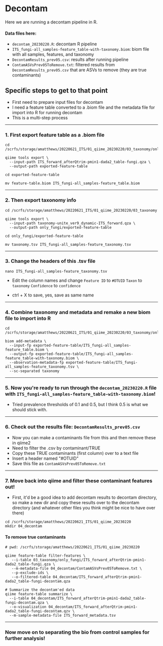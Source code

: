 # Decontam

Here we are running a decontam pipeline in R.

#### Data files here:
- `decontam_20230220.R`: decontam R pipeline
- `ITS_fungi-all_samples-feature_table-with-taxonomy.biom`: biom file with all samples, features, and taxonomy
- `DecontamResults_prev05.csv`: results after running pipeline
- `ContamASVsPrev05ToRemove.txt`: filtered results from  `DecontamResults_prev05.csv` that are ASVs to remove (they are true contaminants)


## Specific steps to get to that point

- First need to prepare input files for decontam
- I need a feature table converted to a .biom file and the metadata file for import into R for running decontam
- This is a multi-step process

---

### 1. First export feature table as a .biom file

```
cd /scrfs/storage/amatthews/20220621_ITS/01_qiime_20230220/03_taxonomy/only_fungi

qiime tools export \
  --input-path ITS_forward_afterQtrim-pmin1-dada2_table-fungi.qza \
  --output-path exported-feature-table
  
cd exported-feature-table

mv feature-table.biom ITS_fungi-all_samples-feature_table.biom
```

---

### 2. Then export taxonomy info

```
cd /scrfs/storage/amatthews/20220621_ITS/01_qiime_20230220/03_taxonomy

qiime tools export \
  --input-path taxonomy-unite_ver9_dynamic-ITS_forward.qza \
  --output-path only_fungi/exported-feature-table

cd only_fungi/exported-feature-table

mv taxonomy.tsv ITS_fungi-all_samples-feature_taxonomy.tsv
```

---


### 3. Change the headers of this .tsv file

```
nano ITS_fungi-all_samples-feature_taxonomy.tsv
```

- Edit the column names and change
`Feature ID` to `#OTUID`
`Taxon` to `taxonomy`
`Confidence` to `confidence`

- ctrl + X to save, yes, save as same name



---

### 4. Combine taxonomy and metadata and remake a new biom file to import into R

```
cd /scrfs/storage/amatthews/20220621_ITS/01_qiime_20230220/03_taxonomy/only_fungi

biom add-metadata \
  --input-fp exported-feature-table/ITS_fungi-all_samples-feature_table.biom \
  --output-fp exported-feature-table/ITS_fungi-all_samples-feature_table-with-taxonomy.biom \
  --observation-metadata-fp exported-feature-table/ITS_fungi-all_samples-feature_taxonomy.tsv \
  --sc-separated taxonomy
```

---

### 5. Now you're ready to run through the `decontam_20230220.R` file with `ITS_fungi-all_samples-feature_table-with-taxonomy.biom`!

- Tried prevalence thresholds of 0.1 and 0.5, but I think 0.5 is what we should stick with.




---

### 6. Check out the results file: `DecontamResults_prev05.csv` 
- Now you can make a contaminants file from this and then remove these in qiime2 
- Need to filter the .csv by contaminant/TRUE
- Copy these TRUE contaminants (first column) over to a text file
- Insert a header named "#OTUID"
- Save this file as `ContamASVsPrev05ToRemove.txt`


---

### 7. Move back into qiime and filter these contaminant features out!

- First, it'd be a good idea to add decontam results to decontam directory, so make a new dir and copy these results over to the decontam directory (and whatever other files you think might be nice to have over there)

```
cd /scrfs/storage/amatthews/20220621_ITS/01_qiime_20230220
mkdir 04_decontam
```

#### To remove true contaminants
```
# pwd: /scrfs/storage/amatthews/20220621_ITS/01_qiime_20230220

qiime feature-table filter-features \
   --i-table 03_taxonomy/only_fungi/ITS_forward_afterQtrim-pmin1-dada2_table-fungi.qza \
   --m-metadata-file 04_decontam/ContamASVsPrev05ToRemove.txt \
   --p-exclude-ids \
   --o-filtered-table 04_decontam/ITS_forward_afterQtrim-pmin1-dada2_table-fungi-decontam.qza

# Summarize the decontam'ed data
qiime feature-table summarize \
  --i-table 04_decontam/ITS_forward_afterQtrim-pmin1-dada2_table-fungi-decontam.qza \
  --o-visualization 04_decontam/ITS_forward_afterQtrim-pmin1-dada2_table-fungi-decontam.qzv \
  --m-sample-metadata-file ITS_forward_metadata.tsv
```






---

### Now move on to separating the bio from control samples for further analysis!


